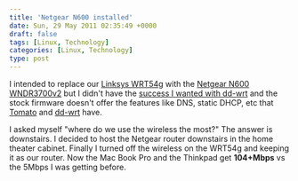 ```yaml
---
title: 'Netgear N600 installed'
date: Sun, 29 May 2011 02:35:49 +0000
draft: false
tags: [Linux, Technology]
categories: [Linux, Technology]
type: post
---
```


I intended to replace our [Linksys WRT54g](http://en.wikipedia.org/wiki/Linksys_WRT54G_series) with the [Netgear N600 WNDR3700v2](http://www.netgear.com/home/products/wirelessrouters/high-performance/WNDR3700.aspx) but I didn't have the [success I wanted with dd-wrt](http://zeusville.wordpress.com/2011/05/25/netgear-n600-wndr3700v2-and-dd-wrt/) and the stock firmware doesn't offer the features like DNS, static DHCP, etc that [Tomato](http://www.polarcloud.com/tomato) and [dd-wrt](http://www.dd-wrt.com/site/index) have.

I asked myself "where do we use the wireless the most?" The answer is downstairs. I decided to host the Netgear router downstairs in the home theater cabinet. Finally I turned off the wireless on the WRT54g and keeping it as our router. Now the Mac Book Pro and the Thinkpad get **104+Mbps** vs the 5Mbps I was getting before.